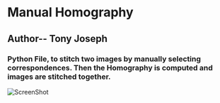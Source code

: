 # Manual Homography
## Author-- Tony Joseph
### Python File, to stitch two images by manually selecting correspondences. Then the Homography is computed and images are stitched together.



![ScreenShot](https://github.com/CVDLBOT/Manual_Homography/master/to/Test2.png)

